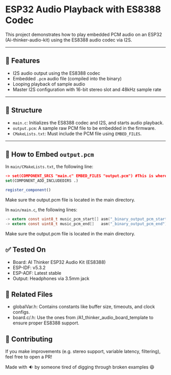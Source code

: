# ESP32 Audio Playback with ES8388 Codec

This project demonstrates how to play embedded PCM audio on an ESP32 (Ai-thinker-audio-kit) using the ES8388 audio codec via I2S.

---

## 🧠 Features

- I2S audio output using the ES8388 codec
- Embedded `.pcm` audio file (compiled into the binary)
- Looping playback of sample audio
- Master I2S configuration with 16-bit stereo slot and 48kHz sample rate

---

## 📁 Structure

- `main.c`: Initializes the ES8388 codec and I2S, and starts audio playback.
- `output.pcm`: A sample raw PCM file to be embedded in the firmware.
- `CMakeLists.txt`: Must include the PCM file using `EMBED_FILES`.

---

## 🔧 How to Embed `output.pcm`

In `main/CMakeLists.txt`, the following line:

```cmake
-> set(COMPONENT_SRCS "main.c" EMBED_FILES "output.pcm") #This is where we include the pcm file
set(COMPONENT_ADD_INCLUDEDIRS .)

register_component()
```
Make sure the output.pcm file is located in the main directory.

In `main/main.c`, the following lines:
```C
-> extern const uint8_t music_pcm_start[] asm("_binary_output_pcm_start"); //Grabs the pcm file
-> extern const uint8_t music_pcm_end[]   asm("_binary_output_pcm_end"); //Grabs the pcm file
```
Make sure the output.pcm file is located in the main directory.

## ✅ Tested On
* Board: AI Thinker ESP32 Audio Kit (ES8388)
* ESP-IDF: v5.3.2
* ESP-ADF: Latest stable
* Output: Headphones via 3.5mm jack

## 🧩 Related Files
* globalVar.h: Contains constants like buffer size, timeouts, and clock configs.
* board.c/.h: Use the ones from /A1_thinker_audio_board_template to ensure proper ES8388 support.

## 🙌 Contributing
If you make improvements (e.g. stereo support, variable latency, filtering), feel free to open a PR!

Made with 🔉 by someone tired of digging through broken examples 😄
